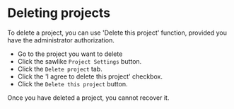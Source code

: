 # Deleting projects

To delete a project, you can use 'Delete this project' function, provided you have the administrator authorization.

* Go to the project you want to delete
* Click the sawlike `Project Settings` button.
* Click the `Delete project` tab.
* Click the 'I agree to delete this project' checkbox.
* Click the `Delete this project` button.

Once you have deleted a project, you cannot recover it.
